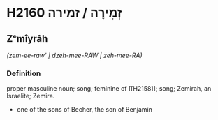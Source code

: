 # H2160 זְמִירָה / זמירה

## Zᵉmîyrâh

_(zem-ee-raw' | dzeh-mee-RAW | zeh-mee-RA)_

### Definition

proper masculine noun; song; feminine of [[H2158]]; song; Zemirah, an Israelite; Zemira.

- one of the sons of Becher, the son of Benjamin
